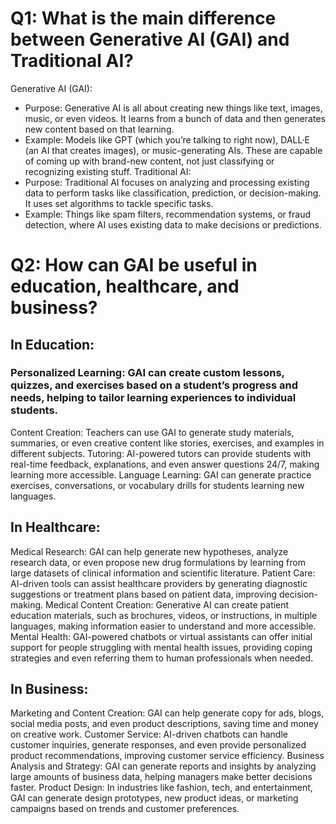 # Q1: What is the main difference between Generative AI (GAI) and Traditional AI?
Generative AI (GAI):
- Purpose: Generative AI is all about creating new things like text, images, music, or even videos. It learns from a bunch of data and then generates new content based on that learning.
- Example: Models like GPT (which you’re talking to right now), DALL·E (an AI that creates images), or music-generating AIs. These are capable of coming up with brand-new content, not just classifying or recognizing existing stuff.
Traditional AI:
- Purpose: Traditional AI focuses on analyzing and processing existing data to perform tasks like classification, prediction, or decision-making. It uses set algorithms to tackle specific tasks.
- Example: Things like spam filters, recommendation systems, or fraud detection, where AI uses existing data to make decisions or predictions.

# Q2: How can GAI be useful in education, healthcare, and business?

## In Education:
### Personalized Learning: GAI can create custom lessons, quizzes, and exercises based on a student’s progress and needs, helping to tailor learning experiences to individual students.
Content Creation: Teachers can use GAI to generate study materials, summaries, or even creative content like stories, exercises, and examples in different subjects.
Tutoring: AI-powered tutors can provide students with real-time feedback, explanations, and even answer questions 24/7, making learning more accessible.
Language Learning: GAI can generate practice exercises, conversations, or vocabulary drills for students learning new languages.
## In Healthcare:
Medical Research: GAI can help generate new hypotheses, analyze research data, or even propose new drug formulations by learning from large datasets of clinical information and scientific literature.
Patient Care: AI-driven tools can assist healthcare providers by generating diagnostic suggestions or treatment plans based on patient data, improving decision-making.
Medical Content Creation: Generative AI can create patient education materials, such as brochures, videos, or instructions, in multiple languages, making information easier to understand and more accessible.
Mental Health: GAI-powered chatbots or virtual assistants can offer initial support for people struggling with mental health issues, providing coping strategies and even referring them to human professionals when needed.
## In Business:
Marketing and Content Creation: GAI can help generate copy for ads, blogs, social media posts, and even product descriptions, saving time and money on creative work.
Customer Service: AI-driven chatbots can handle customer inquiries, generate responses, and even provide personalized product recommendations, improving customer service efficiency.
Business Analysis and Strategy: GAI can generate reports and insights by analyzing large amounts of business data, helping managers make better decisions faster.
Product Design: In industries like fashion, tech, and entertainment, GAI can generate design prototypes, new product ideas, or marketing campaigns based on trends and customer preferences.

